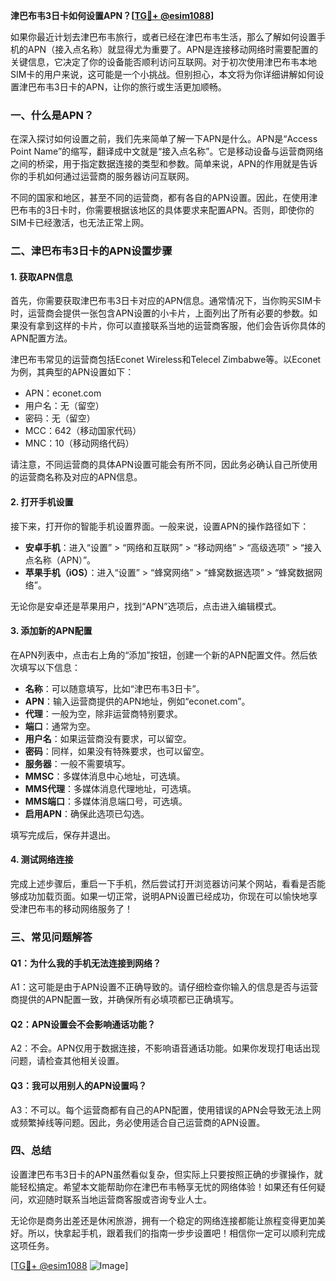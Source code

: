 **津巴布韦3日卡如何设置APN？[[TG💪+ @esim1088](https://t.me/s/esim1088)]**

如果你最近计划去津巴布韦旅行，或者已经在津巴布韦生活，那么了解如何设置手机的APN（接入点名称）就显得尤为重要了。APN是连接移动网络时需要配置的关键信息，它决定了你的设备能否顺利访问互联网。对于初次使用津巴布韦本地SIM卡的用户来说，这可能是一个小挑战。但别担心，本文将为你详细讲解如何设置津巴布韦3日卡的APN，让你的旅行或生活更加顺畅。

### 一、什么是APN？

在深入探讨如何设置之前，我们先来简单了解一下APN是什么。APN是“Access Point Name”的缩写，翻译成中文就是“接入点名称”。它是移动设备与运营商网络之间的桥梁，用于指定数据连接的类型和参数。简单来说，APN的作用就是告诉你的手机如何通过运营商的服务器访问互联网。

不同的国家和地区，甚至不同的运营商，都有各自的APN设置。因此，在使用津巴布韦的3日卡时，你需要根据该地区的具体要求来配置APN。否则，即使你的SIM卡已经激活，也无法正常上网。

### 二、津巴布韦3日卡的APN设置步骤

#### 1. 获取APN信息

首先，你需要获取津巴布韦3日卡对应的APN信息。通常情况下，当你购买SIM卡时，运营商会提供一张包含APN设置的小卡片，上面列出了所有必要的参数。如果没有拿到这样的卡片，你可以直接联系当地的运营商客服，他们会告诉你具体的APN配置方法。

津巴布韦常见的运营商包括Econet Wireless和Telecel Zimbabwe等。以Econet为例，其典型的APN设置如下：

- APN：econet.com
- 用户名：无（留空）
- 密码：无（留空）
- MCC：642（移动国家代码）
- MNC：10（移动网络代码）

请注意，不同运营商的具体APN设置可能会有所不同，因此务必确认自己所使用的运营商名称及对应的APN信息。

#### 2. 打开手机设置

接下来，打开你的智能手机设置界面。一般来说，设置APN的操作路径如下：

- **安卓手机**：进入“设置” > “网络和互联网” > “移动网络” > “高级选项” > “接入点名称（APN）”。
- **苹果手机（iOS）**：进入“设置” > “蜂窝网络” > “蜂窝数据选项” > “蜂窝数据网络”。

无论你是安卓还是苹果用户，找到“APN”选项后，点击进入编辑模式。

#### 3. 添加新的APN配置

在APN列表中，点击右上角的“添加”按钮，创建一个新的APN配置文件。然后依次填写以下信息：

- **名称**：可以随意填写，比如“津巴布韦3日卡”。
- **APN**：输入运营商提供的APN地址，例如“econet.com”。
- **代理**：一般为空，除非运营商特别要求。
- **端口**：通常为空。
- **用户名**：如果运营商没有要求，可以留空。
- **密码**：同样，如果没有特殊要求，也可以留空。
- **服务器**：一般不需要填写。
- **MMSC**：多媒体消息中心地址，可选填。
- **MMS代理**：多媒体消息代理地址，可选填。
- **MMS端口**：多媒体消息端口号，可选填。
- **启用APN**：确保此选项已勾选。

填写完成后，保存并退出。

#### 4. 测试网络连接

完成上述步骤后，重启一下手机，然后尝试打开浏览器访问某个网站，看看是否能够成功加载页面。如果一切正常，说明APN设置已经成功，你现在可以愉快地享受津巴布韦的移动网络服务了！

### 三、常见问题解答

#### Q1：为什么我的手机无法连接到网络？

A1：这可能是由于APN设置不正确导致的。请仔细检查你输入的信息是否与运营商提供的APN配置一致，并确保所有必填项都已正确填写。

#### Q2：APN设置会不会影响通话功能？

A2：不会。APN仅用于数据连接，不影响语音通话功能。如果你发现打电话出现问题，请检查其他相关设置。

#### Q3：我可以用别人的APN设置吗？

A3：不可以。每个运营商都有自己的APN配置，使用错误的APN会导致无法上网或频繁掉线等问题。因此，务必使用适合自己运营商的APN设置。

### 四、总结

设置津巴布韦3日卡的APN虽然看似复杂，但实际上只要按照正确的步骤操作，就能轻松搞定。希望本文能帮助你在津巴布韦畅享无忧的网络体验！如果还有任何疑问，欢迎随时联系当地运营商客服或咨询专业人士。

无论你是商务出差还是休闲旅游，拥有一个稳定的网络连接都能让旅程变得更加美好。所以，快拿起手机，跟着我们的指南一步步设置吧！相信你一定可以顺利完成这项任务。

[[TG💪+ @esim1088](https://t.me/s/esim1088) ![Image](https://i.postimg.cc/4NQfJmqS/Snipaste-2025-05-13-00-14-12.png)]